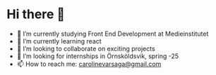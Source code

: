 # Hi there 👋

- 🔭 I’m currently studying Front End Development at Medieinstitutet
- 🌱 I’m currently learning react
- 👯 I’m looking to collaborate on exciting projects
- 🤔 I’m looking for internships in Örnsköldsvik, spring -25
- 📫 How to reach me: carolinevarsaga@gmail.com

